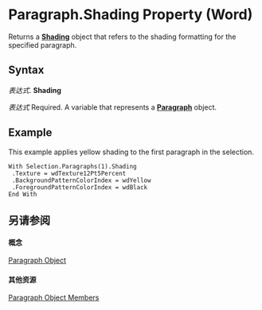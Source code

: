 
# Paragraph.Shading Property (Word)

Returns a  **[Shading](e136509a-1be1-29e4-7b37-1faf659e37ba.md)** object that refers to the shading formatting for the specified paragraph.


## Syntax

 _表达式_. **Shading**

 _表达式_ Required. A variable that represents a **[Paragraph](0a704079-a082-4ab1-841b-fc0d49dd26d4.md)** object.


## Example

This example applies yellow shading to the first paragraph in the selection.


```
With Selection.Paragraphs(1).Shading 
 .Texture = wdTexture12Pt5Percent 
 .BackgroundPatternColorIndex = wdYellow 
 .ForegroundPatternColorIndex = wdBlack 
End With
```


## 另请参阅


#### 概念


[Paragraph Object](0a704079-a082-4ab1-841b-fc0d49dd26d4.md)
#### 其他资源


[Paragraph Object Members](http://msdn.microsoft.com/library/e1fc5b91-e908-580e-ab72-898648a5c0c3%28Office.15%29.aspx)